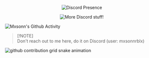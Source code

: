 <p align="center">
    <img alt="Discord Presence" src="https://lanyard.cnrad.dev/api/1038956642139656194">
</p>
<p align="center">
 <img alt="More Discord stuff!" src="https://discord.c99.nl/widget/theme-4/1038956642139656194.png">
</p>

![Mxsonn's Github Activity](https://github-readme-stats-eight-theta.vercel.app/api?username=binbang12&theme=highcontrast&show_icons=true&include_all_commits=true&count_private=true)

> [!NOTE]\
> Don't reach out to me here, do it on Discord (user: mxsonnrblx)

<!-- ![Mxsonn's Github Stats](https://github-profile-summary-cards.vercel.app/api/cards/profile-details?username=binbang12&theme=github_dark) -->

<picture>
  <source media="(prefers-color-scheme: dark)" srcset="https://raw.githubusercontent.com/MxsonnGithub/MxsonnGithub/output/github-contribution-grid-snake-dark.svg">
  <source media="(prefers-color-scheme: light)" srcset="https://raw.githubusercontent.com/MxsonnGithub/MxsonnGithub/output/github-contribution-grid-snake.svg">
  <img alt="github contribution grid snake animation" src="https://raw.githubusercontent.com/MxsonnGithub/MxsonnGithub/output/github-contribution-grid-snake.svg">
</picture>

